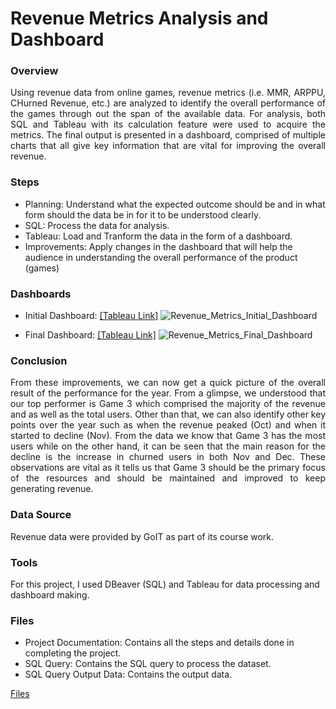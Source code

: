 # Revenue Metrics Analysis and Dashboard

### Overview
<p align="justify"> Using revenue data from online games, revenue metrics (i.e. MMR, ARPPU, CHurned Revenue, etc.) are analyzed to identify the overall performance of the games through out the span of the available data. For analysis, both SQL and Tableau with its calculation feature were used to acquire the metrics. The final output is presented in a dashboard, comprised of multiple charts that all give key information that are vital for improving the overall revenue. </p>

### Steps
- Planning: Understand what the expected outcome should be and in what form should the data be in for it to be understood clearly.
- SQL: Process the data for analysis.
- Tableau: Load and Tranform the data in the form of a dashboard.
- Improvements: Apply changes in the dashboard that will help the audience in understanding the overall performance of the product (games)

### Dashboards
- Initial Dashboard: [[Tableau Link]](https://public.tableau.com/views/DAProjectRevenueMetrics/Dashboard12?:language=en-US&:sid=&:redirect=auth&:display_count=n&:origin=viz_share_link)
![Revenue_Metrics_Initial_Dashboard](https://github.com/user-attachments/assets/58820e22-3274-4eef-be3c-a894af4c2ab1)

- Final Dashboard: [[Tableau Link]](https://public.tableau.com/views/DAProjectRevenueMetrics2/Dashboard1?:language=en-US&:sid=B872845466174338A1C9674E243D40FA-0:0&:redirect=auth&:display_count=n&:origin=viz_share_link)
![Revenue_Metrics_Final_Dashboard](https://github.com/user-attachments/assets/6f2782ef-933f-47c3-bb03-cc04c06d568a)

### Conclusion
<p align="justify"> From these improvements, we can now get a quick picture of the overall result of the performance for the year. From a glimpse, we understood that our top performer is Game 3 which comprised the majority of the revenue and as well as the total users. Other than that, we can also identify other key points over the year such as when the revenue peaked (Oct) and when it started to decline (Nov). From the data we know that Game 3 has the most users while on the other hand, it can be seen that the main reason for the decline is the increase in churned users in both Nov and Dec. These observations are vital as it tells us that Game 3 should be the primary focus of the resources and should be maintained and improved to keep generating revenue. </p>

### Data Source
Revenue data were provided by GoIT as part of its course work.

### Tools
For this project, I used DBeaver (SQL) and Tableau for data processing and dashboard making.

### Files
- Project Documentation: Contains all the steps and details done in completing the project.
- SQL Query: Contains the SQL query to process the dataset.
- SQL Query Output Data: Contains the output data.

[Files](https://drive.google.com/drive/folders/1OtGA8b7Yn_TOXPmDG9n8J0w4abPSWBbk?usp=sharing)

